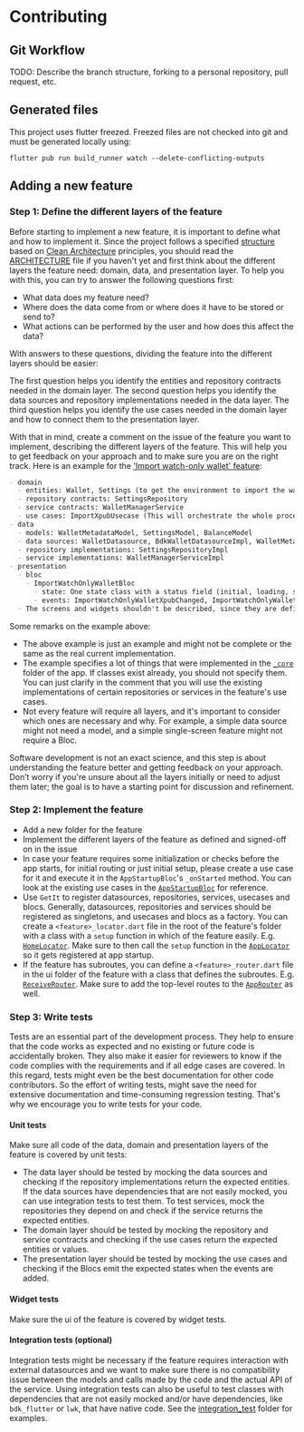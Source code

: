 # Contributing

## Git Workflow

TODO: Describe the branch structure, forking to a personal repository, pull request, etc.

## Generated files

This project uses flutter freezed. Freezed files are not checked into git and must be generated locally using:

```
flutter pub run build_runner watch --delete-conflicting-outputs
```

## Adding a new feature

### Step 1: Define the different layers of the feature

Before starting to implement a new feature, it is important to define what and how to implement it. Since the project follows a specified [structure](/ARCHITECTURE.md#-project-structure) based on [Clean Architecture](/ARCHITECTURE.md#clean-architecture) principles, you should read the [ARCHITECTURE](/ARCHITECTURE.md) file if you haven't yet and first think about the different layers the feature need: domain, data, and presentation layer. To help you with this, you can try to answer the following questions first:

- What data does my feature need?
- Where does the data come from or where does it have to be stored or send to?
- What actions can be performed by the user and how does this affect the data?

With answers to these questions, dividing the feature into the different layers should be easier:

The first question helps you identify the entities and repository contracts needed in the domain layer. The second question helps you identify the data sources and repository implementations needed in the data layer. The third question helps you identify the use cases needed in the domain layer and how to connect them to the presentation layer.

With that in mind, create a comment on the issue of the feature you want to implement, describing the different layers of the feature. This will help you to get feedback on your approach and to make sure you are on the right track. Here is an example for the ['Import watch-only wallet' feature](/lib/import_watch_only_wallet):

```markdown
- domain
  - entities: Wallet, Settings (to get the environment to import the wallet to)
  - repository contracts: SettingsRepository
  - service contracts: WalletManagerService
  - use cases: ImportXpubUsecase (This will orchestrate the whole process of importing the xpub and registering the wallet in the app)
- data
  - models: WalletMetadataModel, SettingsModel, BalanceModel
  - data sources: WalletDatasource, BdkWalletDatasourceImpl, WalletMetadataDatasource, Bip32Datasource, DescriptorDatasource
  - repository implementations: SettingsRepositoryImpl
  - service implementations: WalletManagerServiceImpl
- presentation
  - bloc
    - ImportWatchOnlyWalletBloc
      - state: One state class with a status field (initial, loading, success) and following fields: String xpub, ScriptType scriptType, String label, Object? error
      - events: ImportWatchOnlyWalletXpubChanged, ImportWatchOnlyWalletLabelChanged, ImportWatchOnlyWalletSubmit
  - The screens and widgets shouldn't be described, since they are defined by the UI design already.
```

Some remarks on the example above:

- The above example is just an example and might not be complete or the same as the real current implementation.
- The example specifies a lot of things that were implemented in the [`_core`](lib/_core/) folder of the app. If classes exist already, you should not specify them. You can just clarify in the comment that you will use the existing implementations of certain repositories or services in the feature's use cases.
- Not every feature will require all layers, and it's important to consider which ones are necessary and why. For example, a simple data source might not need a model, and a simple single-screen feature might not require a Bloc.

Software development is not an exact science, and this step is about understanding the feature better and getting feedback on your approach. Don’t worry if you're unsure about all the layers initially or need to adjust them later; the goal is to have a starting point for discussion and refinement.

### Step 2: Implement the feature

- Add a new folder for the feature
- Implement the different layers of the feature as defined and signed-off on in the issue
- In case your feature requires some initialization or checks before the app starts, for initial routing or just initial setup, please create a use case for it and execute it in the `AppStartupBloc`'s `_onStarted` method. You can look at the existing use cases in the [`AppStartupBloc`](lib/app_startup/presentation/bloc/app_startup_bloc.dart) for reference.
- Use `GetIt` to register datasources, repositories, services, usecases and blocs. Generally, datasources, repositories and services should be registered as singletons, and usecases and blocs as a factory. You can create a `<feature>_locator.dart` file in the root of the feature's folder with a class with a `setup` function in which of the feature easily. E.g. [`HomeLocator`](lib/home/home_locator.dart). Make sure to then call the `setup` function in the [`AppLocator`](lib/locator.dart) so it gets registered at app startup.
- If the feature has subroutes, you can define a `<feature>_router.dart` file in the ui folder of the feature with a class that defines the subroutes. E.g. [`ReceiveRouter`](lib/receive/ui/receive_router.dart). Make sure to add the top-level routes to the [`AppRouter`](lib/router.dart) as well.

### Step 3: Write tests

Tests are an essential part of the development process. They help to ensure that the code works as expected and no existing or future code is accidentally broken. They also make it easier for reviewers to know if the code complies with the requirements and if all edge cases are covered. In this regard, tests might even be the best documentation for other code contributors. So the effort of writing tests, might save the need for extensive documentation and time-consuming regression testing. That's why we encourage you to write tests for your code.

#### Unit tests

Make sure all code of the data, domain and presentation layers of the feature is covered by unit tests:

- The data layer should be tested by mocking the data sources and checking if the repository implementations return the expected entities. If the data sources have dependencies that are not easily mocked, you can use integration tests to test them. To test services, mock the repositories they depend on and check if the service returns the expected entities.
- The domain layer should be tested by mocking the repository and service contracts and checking if the use cases return the expected entities or values.
- The presentation layer should be tested by mocking the use cases and checking if the Blocs emit the expected states when the events are added.

#### Widget tests

Make sure the ui of the feature is covered by widget tests.

#### Integration tests (optional)

Integration tests might be necessary if the feature requires interaction with external datasources and we want to make sure there is no compatibility issue between the models and calls made by the code and the actual API of the service.
Using integration tests can also be useful to test classes with dependencies that are not easily mocked and/or have dependencies, like `bdk_flutter` or `lwk`, that have native code. See the [integration_test](integration_test) folder for examples.

